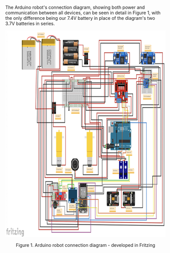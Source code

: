 The Arduino robot's connection diagram, showing both power and communication between all devices, can be seen in detail in Figure 1, with the only difference being our 7.4V battery in place of the diagram's two 3.7V batteries in series.

<div align="center">
    <img height="650" alt="Connections" src="../images/original/connections.png">
    <p>Figure 1. Arduino robot connection diagram - developed in Fritzing</p>
</div>
